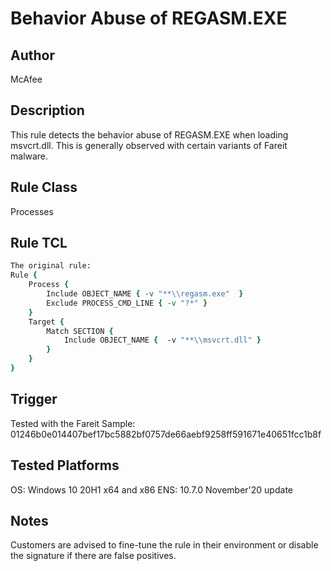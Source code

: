 # Behavior Abuse of REGASM.EXE

## Author
McAfee

## Description
This rule detects the behavior abuse of REGASM.EXE when loading msvcrt.dll. This is generally observed with certain variants of Fareit malware.

## Rule Class 
Processes

## Rule TCL
```tcl
The original rule: 
Rule {
    Process {
        Include OBJECT_NAME { -v "**\\regasm.exe"  }
        Exclude PROCESS_CMD_LINE { -v "?*" }
    }
    Target {
        Match SECTION {
            Include OBJECT_NAME {  -v "**\\msvcrt.dll" }
        }
    }
}
```

## Trigger
Tested with the Fareit Sample: 01246b0e014407bef17bc5882bf0757de66aebf9258ff591671e40651fcc1b8f

## Tested Platforms
OS: Windows 10 20H1 x64 and x86
ENS: 10.7.0 November'20 update

## Notes
Customers are advised to fine-tune the rule in their environment or disable the signature if there are false positives.
